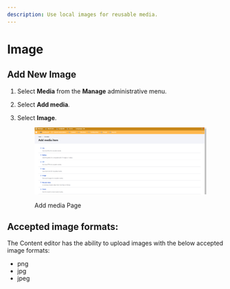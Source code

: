 ```yaml
---
description: Use local images for reusable media.
---
```


# Image

## Add New Image

1. Select **Media** from the **Manage** administrative menu.
2. Select **Add media**_._
3.  Select **Image**.

    <figure><img src="../../../.gitbook/assets/image (106).png" alt=""><figcaption><p>Add media Page</p></figcaption></figure>

## Accepted image formats:

The Content editor has the ability to upload images with the below accepted image formats:

* png
* jpg
* jpeg
